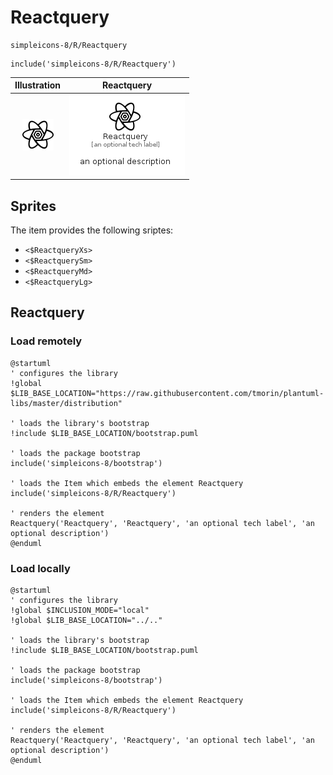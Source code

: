 # Reactquery


```text
simpleicons-8/R/Reactquery
```

```text
include('simpleicons-8/R/Reactquery')
```



| Illustration | Reactquery |
| :---: | :---: |
| ![illustration for Illustration](../../simpleicons-8/R/Reactquery.png) | ![illustration for Reactquery](../../simpleicons-8/R/Reactquery.Local.png) |



## Sprites
The item provides the following sriptes:

- `<$ReactqueryXs>`
- `<$ReactquerySm>`
- `<$ReactqueryMd>`
- `<$ReactqueryLg>`





## Reactquery

### Load remotely
```plantuml
@startuml
' configures the library
!global $LIB_BASE_LOCATION="https://raw.githubusercontent.com/tmorin/plantuml-libs/master/distribution"

' loads the library's bootstrap
!include $LIB_BASE_LOCATION/bootstrap.puml

' loads the package bootstrap
include('simpleicons-8/bootstrap')

' loads the Item which embeds the element Reactquery
include('simpleicons-8/R/Reactquery')

' renders the element
Reactquery('Reactquery', 'Reactquery', 'an optional tech label', 'an optional description')
@enduml
```

### Load locally
```plantuml
@startuml
' configures the library
!global $INCLUSION_MODE="local"
!global $LIB_BASE_LOCATION="../.."

' loads the library's bootstrap
!include $LIB_BASE_LOCATION/bootstrap.puml

' loads the package bootstrap
include('simpleicons-8/bootstrap')

' loads the Item which embeds the element Reactquery
include('simpleicons-8/R/Reactquery')

' renders the element
Reactquery('Reactquery', 'Reactquery', 'an optional tech label', 'an optional description')
@enduml
```

